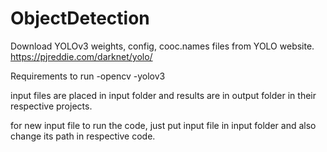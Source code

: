 # ObjectDetection

Download YOLOv3 weights, config, cooc.names files from YOLO website.
https://pjreddie.com/darknet/yolo/

Requirements to run 
-opencv 
-yolov3 

input files are placed in input folder and results are in output folder in their respective projects.

for new input file to run the code, just put input file in input folder and also change its path in respective code.

